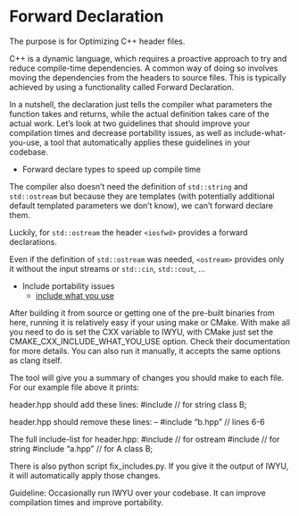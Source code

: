 # Forward Declaration

The purpose is for Optimizing C++ header files.

C++ is a dynamic language, which requires a proactive approach to try and reduce compile-time dependencies. A common way of doing so involves moving the dependencies from the headers to source files. This is typically achieved by using a functionality called Forward Declaration.

In a nutshell, the declaration just tells the compiler what parameters the function takes and returns, while the actual definition takes care of the actual work.
Let’s look at two guidelines that should improve your compilation times and decrease portability issues, as well as include-what-you-use, a tool that automatically applies these guidelines in your codebase.

- Forward declare types to speed up compile time

The compiler also doesn’t need the definition of `std::string` and `std::ostream` but because they are templates (with potentially additional default templated parameters we don’t know), we can’t forward declare them.

Luckily, for `std::ostream` the header `<iosfwd>` provides a forward declarations.

Even if the definition of `std::ostream` was needed, `<ostream>` provides only it without the input streams or `std::cin`, `std::cout`, …

- Include portability issues
  - [include what you use](https://github.com/include-what-you-use/include-what-you-use)

After building it from source or getting one of the pre-built binaries from here, running it is relatively easy if your using make or CMake. With make all you need to do is set the CXX variable to IWYU, with CMake just set the CMAKE_CXX_INCLUDE_WHAT_YOU_USE option. Check their documentation for more details. You can also run it manually, it accepts the same options as clang itself.

The tool will give you a summary of changes you should make to each file. For our example file above it prints:

header.hpp should add these lines:
#include <string> // for string
class B;

header.hpp should remove these lines:
– #include “b.hpp” // lines 6-6

The full include-list for header.hpp:
#include <iostream> // for ostream
#include <string> // for string
#include “a.hpp” // for A
class B;

There is also python script fix_includes.py. If you give it the output of IWYU, it will automatically apply those changes.

Guideline: Occasionally run IWYU over your codebase. It can improve compilation times and improve portability.



